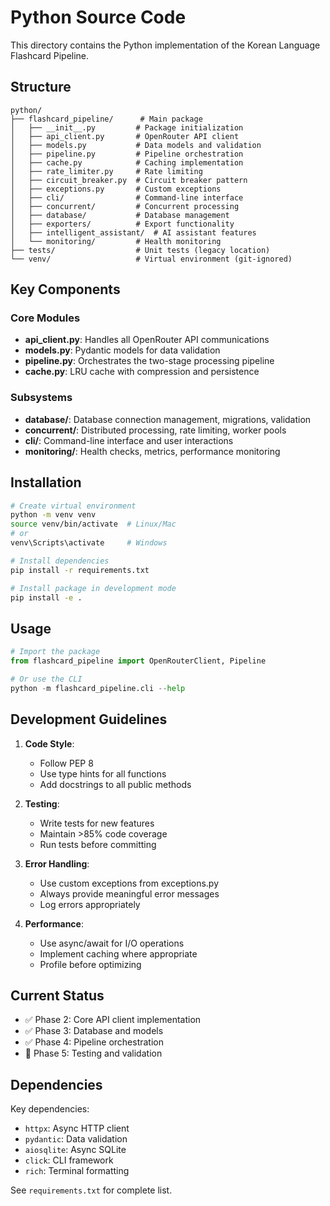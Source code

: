 # Python Source Code

This directory contains the Python implementation of the Korean Language Flashcard Pipeline.

## Structure

```
python/
├── flashcard_pipeline/      # Main package
│   ├── __init__.py         # Package initialization
│   ├── api_client.py       # OpenRouter API client
│   ├── models.py           # Data models and validation
│   ├── pipeline.py         # Pipeline orchestration
│   ├── cache.py            # Caching implementation
│   ├── rate_limiter.py     # Rate limiting
│   ├── circuit_breaker.py  # Circuit breaker pattern
│   ├── exceptions.py       # Custom exceptions
│   ├── cli/                # Command-line interface
│   ├── concurrent/         # Concurrent processing
│   ├── database/           # Database management
│   ├── exporters/          # Export functionality
│   ├── intelligent_assistant/  # AI assistant features
│   └── monitoring/         # Health monitoring
├── tests/                  # Unit tests (legacy location)
└── venv/                   # Virtual environment (git-ignored)
```

## Key Components

### Core Modules
- **api_client.py**: Handles all OpenRouter API communications
- **models.py**: Pydantic models for data validation
- **pipeline.py**: Orchestrates the two-stage processing pipeline
- **cache.py**: LRU cache with compression and persistence

### Subsystems
- **database/**: Database connection management, migrations, validation
- **concurrent/**: Distributed processing, rate limiting, worker pools
- **cli/**: Command-line interface and user interactions
- **monitoring/**: Health checks, metrics, performance monitoring

## Installation

```bash
# Create virtual environment
python -m venv venv
source venv/bin/activate  # Linux/Mac
# or
venv\Scripts\activate     # Windows

# Install dependencies
pip install -r requirements.txt

# Install package in development mode
pip install -e .
```

## Usage

```python
# Import the package
from flashcard_pipeline import OpenRouterClient, Pipeline

# Or use the CLI
python -m flashcard_pipeline.cli --help
```

## Development Guidelines

1. **Code Style**:
   - Follow PEP 8
   - Use type hints for all functions
   - Add docstrings to all public methods

2. **Testing**:
   - Write tests for new features
   - Maintain >85% code coverage
   - Run tests before committing

3. **Error Handling**:
   - Use custom exceptions from exceptions.py
   - Always provide meaningful error messages
   - Log errors appropriately

4. **Performance**:
   - Use async/await for I/O operations
   - Implement caching where appropriate
   - Profile before optimizing

## Current Status

- ✅ Phase 2: Core API client implementation
- ✅ Phase 3: Database and models
- ✅ Phase 4: Pipeline orchestration
- 🚧 Phase 5: Testing and validation

## Dependencies

Key dependencies:
- `httpx`: Async HTTP client
- `pydantic`: Data validation
- `aiosqlite`: Async SQLite
- `click`: CLI framework
- `rich`: Terminal formatting

See `requirements.txt` for complete list.